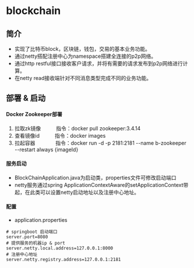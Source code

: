 # blockchain
## 简介
- 实现了比特币block，区块链，钱包，交易的基本业务功能。
- 通过netty搭配注册中心为namespace搭建全连接的p2p网络。
- 通过http restful接口接收客户请求，并将有需要的请求发布到p2p网络进行计算。
- 在netty read接收端针对不同消息类型完成不同的业务功能。

## 部署 & 启动
#### Docker Zookeeper部署
1. 拉取zk镜像&emsp;&emsp;&emsp;指令：docker pull zookeeper:3.4.14
2. 查看镜像id&emsp;&emsp;&emsp;指令：docker images
3. 拉起容器&emsp;&emsp;&emsp;&emsp;指令：docker run -d -p 2181:2181 --name b-zookeeper --restart always {imageId}

#### 服务启动
- BlockChainApplication.java为启动类，properties文件可修改启动端口
- netty服务通过spring ApplicationContextAware的setApplicationContext带起，在此类可以设置netty启动地址以及注册中心地址。
#### 配置
- application.properties
```properties
# springboot 启动端口
server.port=8080
# 提供服务的机器ip & port
server.netty.local.address=127.0.0.1:8000
# 注册中心地址
server.netty.registry.address=127.0.0.1:2181
```
